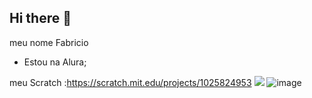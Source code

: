## Hi there 👋

meu nome Fabricio 

- Estou na Alura;

meu Scratch :https://scratch.mit.edu/projects/1025824953
![](![image](https://github.com/user-attachments/assets/8ef152cf-d113-4bce-a929-8b8a3e696c24))
![image]()
